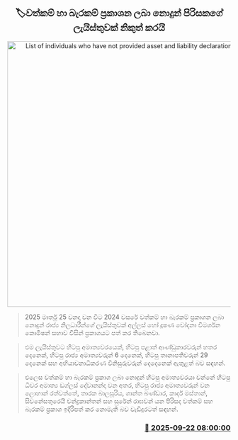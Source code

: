 <p align='center'><b><h2 align='center' title='List of individuals who have not provided asset and liability declarations released'>🏷වත්කම් හා බැරකම් ප්‍රකාශන ලබා නොදුන් පිරිසකගේ ලැයිස්තුවක් නිකුත් කරයි</h2></b></p>
<p align='center'><img src='https://helakuru.sgp1.cdn.digitaloceanspaces.com/esana/images/lib/bribery-commission.jpg' width='600' alt='List of individuals who have not provided asset and liability declarations released'></p>

> 2025 මාර්තු 25 වනදා වන විට 2024 වසරේ වත්කම් හා බැරකම් ප්‍රකාශන ලබා නොදුන් රාජ්‍ය නිලධාරීන්ගේ ලැයිස්තුවක් අල්ලස් හෝ දූෂණ චෝදනා විමර්ශන කොමිෂන් සභාව විසින් ප්‍රකාශයට පත් කර තිබෙනවා.

> එම ලැයිස්තුවට හිටපු අමාත්‍යවරයෙක්, හිටපු පළාත් ආණ්ඩුකාරවරුන් හතර දෙනෙක්, හිටපු රාජ්‍ය අමාත්‍යවරුන් 6 දෙනෙක්, හිටපු තානාපතිවරුන් 29 දෙනෙක් සහ අභියාචනාධිකරණ විනිසුරුවරුන් දෙදෙනෙක් ඇතුළත් බව සඳහන්.

> එලෙස වත්කම් හා බැරකම් ප්‍රකාශ ලබා නොදුන් හිටපු අමාත්‍යවරයා වන්නේ හිටපු ධීවර අමාත්‍ය ඩග්ලස් දේවානන්දා වන අතර, හිටපු රාජ්‍ය අමාත්‍යවරුන් වන ලොහාන් රත්වත්තේ, තාරක බාලසූරිය, ශාන්ත බණ්ඩාර, කාදර් මස්තාන්, සිවනේසතුරෙයි චන්ද්‍රකාන්තන් සහ සුරේන් රාඝවන් යන පිරිසද වත්කම් සහ බැරකම් ප්‍රකාශ ඉදිරිපත් කර නොමැති බව වැඩිදුරටත් සඳහන්.



<h3 align='right'><a href='https://www.helakuru.lk/esana/p/113844/'>📅 2025-09-22 08:00:00</a></h3>

